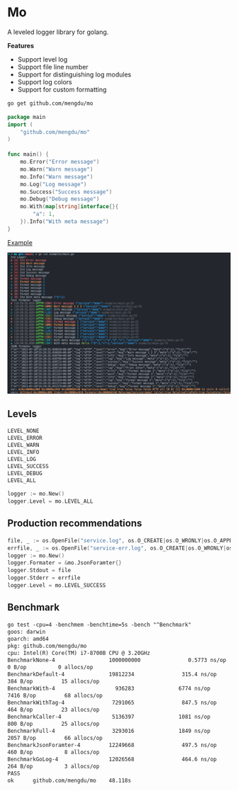 # Mo

A leveled logger library for golang.

**Features**

- Support level log
- Support file line number
- Support for distinguishing log modules
- Support log colors
- Support for custom formatting

```sh
go get github.com/mengdu/mo
```

```go
package main
import (
	"github.com/mengdu/mo"
)

func main() {
	mo.Error("Error message")
	mo.Warn("Warn message")
	mo.Info("Warn message")
	mo.Log("Log message")
	mo.Success("Success message")
	mo.Debug("Debug message")
	mo.With(map[string]interface{}{
		"a": 1,
	}).Info("With meta message")
}
```

[Example](examples/main.go)

![Preview](preview.png)

## Levels

````
LEVEL_NONE
LEVEL_ERROR
LEVEL_WARN
LEVEL_INFO
LEVEL_LOG
LEVEL_SUCCESS
LEVEL_DEBUG
LEVEL_ALL
````

```go
logger := mo.New()
logger.Level = mo.LEVEL_ALL
```

## Production recommendations

```go
file, _ := os.OpenFile("service.log", os.O_CREATE|os.O_WRONLY|os.O_APPEND, 0666)
errfile, _ := os.OpenFile("service-err.log", os.O_CREATE|os.O_WRONLY|os.O_APPEND, 0666)
logger := mo.New()
logger.Formater = &mo.JsonForamter{}
logger.Stdout = file
logger.Stderr = errfile
logger.Level = mo.LEVEL_SUCCESS
```

## Benchmark

```
go test -cpu=4 -benchmem -benchtime=5s -bench "^Benchmark"
goos: darwin
goarch: amd64
pkg: github.com/mengdu/mo
cpu: Intel(R) Core(TM) i7-8700B CPU @ 3.20GHz
BenchmarkNone-4                 1000000000               0.5773 ns/op          0 B/op          0 allocs/op
BenchmarkDefault-4              19812234               315.4 ns/op           384 B/op         15 allocs/op
BenchmarkWith-4                   936283              6774 ns/op            7416 B/op         68 allocs/op
BenchmarkWithTag-4               7291065               847.5 ns/op           464 B/op         23 allocs/op
BenchmarkCaller-4                5136397              1081 ns/op             800 B/op         25 allocs/op
BenchmarkFull-4                  3293016              1849 ns/op            2057 B/op         66 allocs/op
BenchmarkJsonForamter-4         12249668               497.5 ns/op           460 B/op          8 allocs/op
BenchmarkGoLog-4                12026568               464.6 ns/op           264 B/op          3 allocs/op
PASS
ok      github.com/mengdu/mo    48.118s
```
